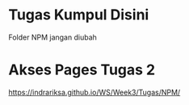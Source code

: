 # Tugas Kumpul Disini
Folder NPM jangan diubah

# Akses Pages Tugas 2
https://indrariksa.github.io/WS/Week3/Tugas/NPM/
